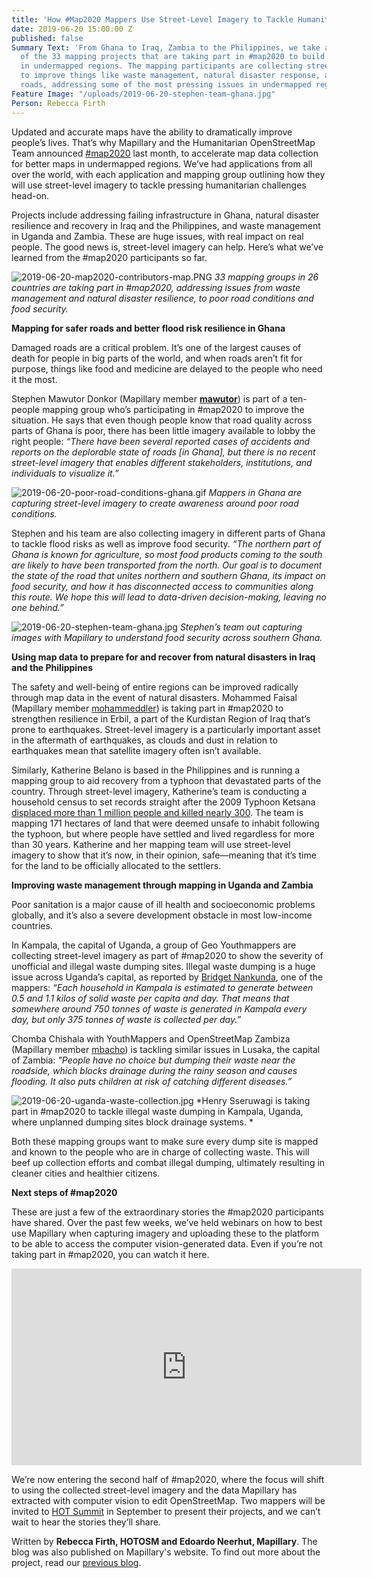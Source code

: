 ```yaml
---
title: 'How #Map2020 Mappers Use Street-Level Imagery to Tackle Humanitarian Challenges'
date: 2019-06-20 15:00:00 Z
published: false
Summary Text: 'From Ghana to Iraq, Zambia to the Philippines, we take a look at some
  of the 33 mapping projects that are taking part in #map2020 to build better maps
  in undermapped regions. The mapping participants are collecting street-level imagery
  to improve things like waste management, natural disaster response, and damaged
  roads, addressing some of the most pressing issues in undermapped regions.'
Feature Image: "/uploads/2019-06-20-stephen-team-ghana.jpg"
Person: Rebecca Firth
---
```


Updated and accurate maps have the ability to dramatically improve people’s lives. That’s why Mapillary and the Humanitarian OpenStreetMap Team announced [#map2020](https://blog.mapillary.com/update/2019/05/09/launching-map-2020.html) last month, to accelerate map data collection for better maps in undermapped regions. We’ve had applications from all over the world, with each application and mapping group outlining how they will use street-level imagery to tackle pressing humanitarian challenges head-on.

Projects include addressing failing infrastructure in Ghana, natural disaster resilience and recovery in Iraq and the Philippines, and waste management in Uganda and Zambia. These are huge issues, with real impact on real people. The good news is, street-level imagery can help. Here’s what we’ve learned from the #map2020 participants so far.

![2019-06-20-map2020-contributors-map.PNG](/uploads/2019-06-20-map2020-contributors-map.PNG)
*33 mapping groups in 26 countries are taking part in #map2020, addressing issues from waste management and natural disaster resilience, to poor road conditions and food security.*

**Mapping for safer roads and better flood risk resilience in Ghana**

Damaged roads are a critical problem. It’s one of the largest causes of death for people in big parts of the world, and when roads aren’t fit for purpose, things like food and medicine are delayed to the people who need it the most.

Stephen Mawutor Donkor (Mapillary member **[mawutor](https://www.mapillary.com/app/user/mawutor)**) is part of a ten-people mapping group who’s participating in #map2020 to improve the situation. He says that even though people know that road quality across parts of Ghana is poor, there has been little imagery available to lobby the right people: *“There have been several reported cases of accidents and reports on the deplorable state of roads \[in Ghana\], but there is no recent street-level imagery that enables different stakeholders, institutions, and individuals to visualize it.”*

![2019-06-20-poor-road-conditions-ghana.gif](/uploads/2019-06-20-poor-road-conditions-ghana.gif)
*Mappers in Ghana are capturing street-level imagery to create awareness around poor road conditions.*

Stephen and his team are also collecting imagery in different parts of Ghana to tackle flood risks as well as improve food security. *“The northern part of Ghana is known for agriculture, so most food products coming to the south are likely to have been transported from the north. Our goal is to document the state of the road that unites northern and southern Ghana, its impact on food security, and how it has disconnected access to communities along this route. We hope this will lead to data-driven decision-making, leaving no one behind.”*

![2019-06-20-stephen-team-ghana.jpg](/uploads/2019-06-20-stephen-team-ghana.jpg)
*Stephen’s team out capturing images with Mapillary to understand food security across southern Ghana.*

**Using map data to prepare for and recover from natural disasters in Iraq and the Philippines**

The safety and well-being of entire regions can be improved radically through map data in the event of natural disasters. Mohammed Faisal (Mapillary member [mohammeddler](https://www.mapillary.com/app/user/mohammeddler)) is taking part in #map2020 to strengthen resilience in Erbil, a part of the Kurdistan Region of Iraq that’s prone to earthquakes. Street-level imagery is a particularly important asset in the aftermath of earthquakes, as clouds and dust in relation to earthquakes mean that satellite imagery often isn’t available.

Similarly, Katherine Belano is based in the Philippines and is running a mapping group to aid recovery from a typhoon that devastated parts of the country. Through street-level imagery, Katherine’s team is conducting a household census to set records straight after the 2009 Typhoon Ketsana [displaced more than 1 million people and killed nearly 300](https://reliefweb.int/sites/reliefweb.int/files/resources/0928EEF6416B8BA5852576470074186C-Full_Report.pdf). The team is mapping 171 hectares of land that were deemed unsafe to inhabit following the typhoon, but where people have settled and lived regardless for more than 30 years. Katherine and her mapping team will use street-level imagery to show that it’s now, in their opinion, safe—meaning that it’s time for the land to be officially allocated to the settlers.

**Improving waste management through mapping in Uganda and Zambia**

Poor sanitation is a major cause of ill health and socioeconomic problems globally, and it’s also a severe development obstacle in most low-income countries.

In Kampala, the capital of Uganda, a group of Geo Youthmappers are collecting street-level imagery as part of #map2020 to show the severity of unofficial and illegal waste dumping sites. Illegal waste dumping is a huge issue across Uganda’s capital, as reported by [Bridget Nankunda](https://www.mapillary.com/app/user/bridgetnankunda), one of the mappers: *“Each household in Kampala is estimated to generate between 0.5 and 1.1 kilos of solid waste per capita and day. That means that somewhere around 750 tonnes of waste is generated in Kampala every day, but only 375 tonnes of waste is collected per day.”*

Chomba Chishala with YouthMappers and OpenStreetMap Zambiza (Mapillary member [mbacho](https://www.mapillary.com/app/user/mbacho)) is tackling similar issues in Lusaka, the capital of Zambia: *"People have no choice but dumping their waste near the roadside, which blocks drainage during the rainy season and causes flooding. It also puts children at risk of catching different diseases.”*

![2019-06-20-uganda-waste-collection.jpg](/uploads/2019-06-20-uganda-waste-collection.jpg)
\*Henry Sseruwagi is taking part in #map2020 to tackle illegal waste dumping in Kampala, Uganda, where unplanned dumping sites block drainage systems. \*

Both these mapping groups want to make sure every dump site is mapped and known to the people who are in charge of collecting waste. This will beef up collection efforts and combat illegal dumping, ultimately resulting in cleaner cities and healthier citizens.

**Next steps of #map2020**

These are just a few of the extraordinary stories the #map2020 participants have shared. Over the past few weeks, we’ve held webinars on how to best use Mapillary when capturing imagery and uploading these to the platform to be able to access the computer vision-generated data. Even if you’re not taking part in #map2020, you can watch it here.

<iframe width="560" height="315" src="https://www.youtube.com/embed/NIR2_SR5nLo" frameborder="0" allow="accelerometer; autoplay; encrypted-media; gyroscope; picture-in-picture" allowfullscreen></iframe>

We’re now entering the second half of #map2020, where the focus will shift to using the collected street-level imagery and the data Mapillary has extracted with computer vision to edit OpenStreetMap. Two mappers will be invited to [HOT Summit](https://summit2019.hotosm.org/) in September to present their projects, and we can’t wait to hear the stories they’ll share.

Written by **Rebecca Firth, HOTOSM and Edoardo Neerhut, Mapillary**. The blog was also published on Mapillary's website. To find out more about the project, read our [previous blog](https://www.hotosm.org/updates/number-map2020-campaign/). 